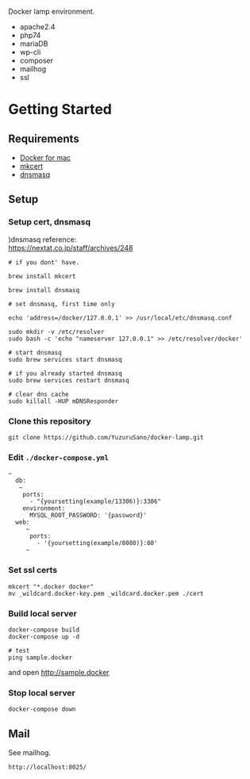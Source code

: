
Docker lamp environment. 
- apache2.4
- php74
- mariaDB
- wp-cli
- composer
- mailhog
- ssl

# Getting Started

## Requirements

- [Docker for mac](https://docs.docker.com/docker-for-mac/install/)
- [mkcert](https://github.com/FiloSottile/mkcert)
- [dnsmasq](http://www.thekelleys.org.uk/dnsmasq/doc.html)

## Setup

### Setup cert, dnsmasq  

)dnsmasq reference:  
https://nextat.co.jp/staff/archives/248

```
# if you dont' have.

brew install mkcert

brew install dnsmasq

# set dnsmasq, first time only

echo 'address=/docker/127.0.0.1' >> /usr/local/etc/dnsmasq.conf

sudo mkdir -v /etc/resolver
sudo bash -c 'echo "nameserver 127.0.0.1" >> /etc/resolver/docker'

# start dnsmasq
sudo brew services start dnsmasq

# if you already started dnsmasq
sudo brew services restart dnsmasq

# clear dns cache
sudo killall -HUP mDNSResponder
```
### Clone this repository

```
git clone https://github.com/YuzuruSano/docker-lamp.git
```

### Edit `./docker-compose.yml`

```
~
  db:
   ~
    ports:
      - "{yoursetting(example/13306)}:3306"
    environment:
      MYSQL_ROOT_PASSWORD: '{password}'
  web:
     ~
      ports:
        - '{yoursetting(example/8080)}:80'                    
     ~
```

### Set ssl certs

```
mkcert "*.docker docker"
mv _wildcard.docker-key.pem _wildcard.docker.pem ./cert
```
### Build local server

```
docker-compose build
docker-compose up -d

# test
ping sample.docker 
```

and open http://sample.docker

### Stop local server
```
docker-compose down
```

## Mail

See mailhog.
```
http://localhost:8025/
```
